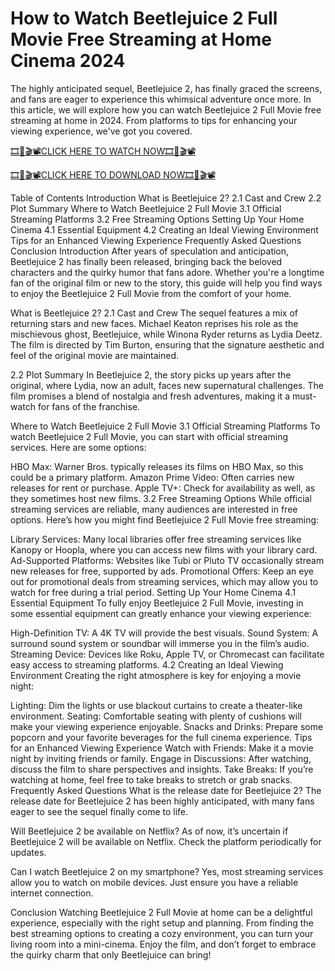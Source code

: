 # How to Watch Beetlejuice 2 Full Movie Free Streaming at Home Cinema 2024
The highly anticipated sequel, Beetlejuice 2, has finally graced the screens, and fans are eager to experience this whimsical adventure once more. In this article, we will explore how you can watch Beetlejuice 2 Full Movie free streaming at home in 2024. From platforms to tips for enhancing your viewing experience, we've got you covered.

[🎞️🎥🎬📽️CLICK HERE TO WATCH NOW🎞️🎥🎬📽️](https://cutt.ly/jeT5jc3y)

[🎞️🎥🎬📽️CLICK HERE TO DOWNLOAD NOW🎞️🎥🎬📽️](https://cutt.ly/jeT5jc3y)

Table of Contents
Introduction
What is Beetlejuice 2?
2.1 Cast and Crew
2.2 Plot Summary
Where to Watch Beetlejuice 2 Full Movie
3.1 Official Streaming Platforms
3.2 Free Streaming Options
Setting Up Your Home Cinema
4.1 Essential Equipment
4.2 Creating an Ideal Viewing Environment
Tips for an Enhanced Viewing Experience
Frequently Asked Questions
Conclusion
Introduction
After years of speculation and anticipation, Beetlejuice 2 has finally been released, bringing back the beloved characters and the quirky humor that fans adore. Whether you're a longtime fan of the original film or new to the story, this guide will help you find ways to enjoy the Beetlejuice 2 Full Movie from the comfort of your home.

What is Beetlejuice 2?
2.1 Cast and Crew
The sequel features a mix of returning stars and new faces. Michael Keaton reprises his role as the mischievous ghost, Beetlejuice, while Winona Ryder returns as Lydia Deetz. The film is directed by Tim Burton, ensuring that the signature aesthetic and feel of the original movie are maintained.

2.2 Plot Summary
In Beetlejuice 2, the story picks up years after the original, where Lydia, now an adult, faces new supernatural challenges. The film promises a blend of nostalgia and fresh adventures, making it a must-watch for fans of the franchise.

Where to Watch Beetlejuice 2 Full Movie
3.1 Official Streaming Platforms
To watch Beetlejuice 2 Full Movie, you can start with official streaming services. Here are some options:

HBO Max: Warner Bros. typically releases its films on HBO Max, so this could be a primary platform.
Amazon Prime Video: Often carries new releases for rent or purchase.
Apple TV+: Check for availability as well, as they sometimes host new films.
3.2 Free Streaming Options
While official streaming services are reliable, many audiences are interested in free options. Here’s how you might find Beetlejuice 2 Full Movie free streaming:

Library Services: Many local libraries offer free streaming services like Kanopy or Hoopla, where you can access new films with your library card.
Ad-Supported Platforms: Websites like Tubi or Pluto TV occasionally stream new releases for free, supported by ads.
Promotional Offers: Keep an eye out for promotional deals from streaming services, which may allow you to watch for free during a trial period.
Setting Up Your Home Cinema
4.1 Essential Equipment
To fully enjoy Beetlejuice 2 Full Movie, investing in some essential equipment can greatly enhance your viewing experience:

High-Definition TV: A 4K TV will provide the best visuals.
Sound System: A surround sound system or soundbar will immerse you in the film’s audio.
Streaming Device: Devices like Roku, Apple TV, or Chromecast can facilitate easy access to streaming platforms.
4.2 Creating an Ideal Viewing Environment
Creating the right atmosphere is key for enjoying a movie night:

Lighting: Dim the lights or use blackout curtains to create a theater-like environment.
Seating: Comfortable seating with plenty of cushions will make your viewing experience enjoyable.
Snacks and Drinks: Prepare some popcorn and your favorite beverages for the full cinema experience.
Tips for an Enhanced Viewing Experience
Watch with Friends: Make it a movie night by inviting friends or family.
Engage in Discussions: After watching, discuss the film to share perspectives and insights.
Take Breaks: If you’re watching at home, feel free to take breaks to stretch or grab snacks.
Frequently Asked Questions
What is the release date for Beetlejuice 2?
The release date for Beetlejuice 2 has been highly anticipated, with many fans eager to see the sequel finally come to life.

Will Beetlejuice 2 be available on Netflix?
As of now, it’s uncertain if Beetlejuice 2 will be available on Netflix. Check the platform periodically for updates.

Can I watch Beetlejuice 2 on my smartphone?
Yes, most streaming services allow you to watch on mobile devices. Just ensure you have a reliable internet connection.

Conclusion
Watching Beetlejuice 2 Full Movie at home can be a delightful experience, especially with the right setup and planning. From finding the best streaming options to creating a cozy environment, you can turn your living room into a mini-cinema. Enjoy the film, and don’t forget to embrace the quirky charm that only Beetlejuice can bring!
